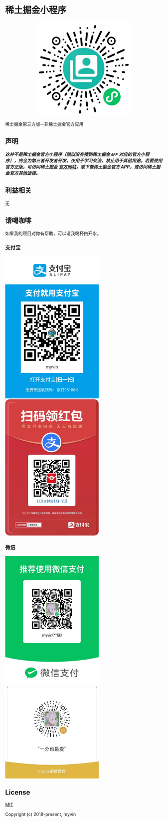 # 稀土掘金小程序

<p align='center'>
  <img src='./materials/miniqrcode.jpg' style='width:300px;'>
</p>

稀土掘金第三方版--非稀土掘金官方应用

## 声明

***这并不是稀土掘金官方小程序（貌似没有搜到稀土掘金 `APP` 对应的官方小程序），完全为第三者开发者开发，仅用于学习交流，禁止用于其他用途。若要使用官方正版，可访问稀土掘金 [官方网站](https://juejin.cn/)，或下载稀土掘金官方 APP，或访问稀土掘金官方其他途径。***

## 利益相关

无

## 请喝咖啡

如果我的项目对你有帮助，可以请我喝杯白开水。

### 支付宝

<img src='./materials/ali_pay_code.jpeg' style='width:300px;'>

<img src='./materials/ali_bonus_code.jpeg' style='width:300px;'>

### 微信

<img src='./materials/wechat_pay_code.jpeg' style='width:300px;'>

<img src='./materials/wechat_like_code.jpeg' style='width:300px;'>

## License

[MIT](http://opensource.org/licenses/MIT)

Copyright (c) 2018-present, myvin
